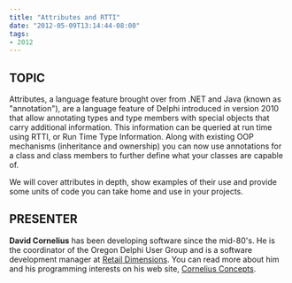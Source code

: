 ```yaml
---
title: "Attributes and RTTI"
date: "2012-05-09T13:14:44-08:00"
tags:
- 2012
---
```


## TOPIC ##

Attributes, a language feature brought over from .NET and Java (known as "annotation"),  are a language feature of Delphi introduced in version 2010 that allow annotating types and type members with special objects that carry additional information. This information can be queried at run time using RTTI, or Run Time Type Information.  Along with existing OOP mechanisms (inheritance and ownership) you can now use annotations for a class and class members to further define what your classes are capable of.

We will cover attributes in depth, show examples of their use and provide some units of code you can take home and use in your projects.

## PRESENTER ##

**David Cornelius** has been developing software since the mid-80's. He is the coordinator of the Oregon Delphi User Group and is a software development manager at [Retail Dimensions](http://retaildimensions.com). You can read more about him and his programming interests on his web site, [Cornelius Concepts](http://corneliusconcepts.com).
